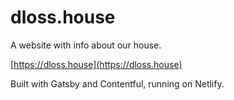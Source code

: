 # dloss.house

A website with info about our house.

[https://dloss.house](https://dloss.house)

Built with Gatsby and Contentful, running on Netlify.

